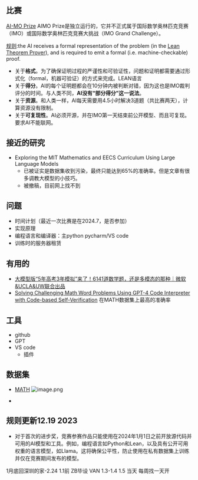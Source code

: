 
## 比赛 

[AI-MO Prize](https://aimoprize.com/)
AIMO Prize是独立运行的，它并不正式属于国际数学奥林匹克竞赛（IMO）或国际数学奥林匹克竞赛大挑战（IMO Grand Challenge）。

[规则](https://imo-grand-challenge.github.io/):the AI receives a formal representation of the problem (in the [Lean Theorem Prover](https://leanprover.github.io/)), and is required to emit a formal (i.e. machine-checkable) proof.
+ 关于**格式**。为了确保证明过程的严谨性和可验证性，问题和证明都需要通过形式化（formal，机器可验证）的方式来完成。LEAN语言
+ 关于**得分**。AI的每个证明题都会在10分钟内被判断对错，因为这也是IMO裁判评分的时间。与人类不同，**AI没有“部分得分”这一说法**。
+ 关于**资源**。和人类一样，AI每天需要用4.5小时解决3道题（共比赛两天），计算资源没有限制。
+ 关于**可复现性**。AI必须开源，并在IMO第一天结束前公开模型、而且可复现。要求AI不能联网。
## 接近的研究
+ Exploring the MIT Mathematics and EECS Curriculum Using Large Language Models 
	+ 已被证实是数据集收到污染，最终只能达到65%的准确率。但是文章有很多调教大模型的小技巧。
	+ 被撤稿，目前网上找不到

## 问题
+ 时间计划（最近一次比赛是在2024.7，是否参加）
+ 实现原理
+ 编程语言和编译器：主python  pycharm/VS code
+ 训练时的服务器租赁

## 有用的
+ [大模型版“5年高考3年模拟”来了！6141道数学题，还是多模态的那种｜微软&UCLA&UW联合出品](https://mp.weixin.qq.com/s/kEhvOGGuxQNz-yMmGGiOzg)
+ [Solving Challenging Math Word Problems Using GPT-4 Code Interpreter with Code-based Self-Verification](https://arxiv.org/pdf/2308.07921.pdf) 在MATH数据集上最高的准确率 

## 工具
+ github 
+ GPT 
+ VS code  
	+ 插件


## 数据集
+ [MATH](https://paperswithcode.com/dataset/math) 
![image.png](https://cdn.jsdelivr.net/gh/Thomas333333/MyPostImage/Images/20231226144418.png)

+ 
## 规则更新12.19 2023
+ 对于首次的进步奖，竞赛参赛作品只能使用在2024年1月1日之前开放源代码并可用的AI模型和工具。例如，编程语言如Python和Lean，以及具有公开可用权重的语言模型，如Llama。这将确保公平性，防止使用在私有数据集上训练并仅在竞赛期间发布的模型。


1月底回深圳的家-2.24   1.1前
ZB毕设 
VAN 1.3-1.4  1.5 当天  每周找一天开


